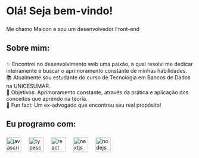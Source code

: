 <h1 align="left">Olá! Seja bem-vindo!</h1>

###

<p align="left">Me chamo Maicon e sou um desenvolvedor Front-end</p>

###

<h2 align="left">Sobre mim:</h2>

###

<p align="left">✨ Encontrei no desenvolvimento web uma paixão, a qual resolvi me dedicar inteiramente e buscar o aprimoramento constante de minhas habilidades. <br>📚 Atualmente sou estudante do curso de Tecnologia em Bancos de Dados na UNICESUMAR.<br>🎯 Objetivos: Aprimoramento constante, através da prática e aplicação dos conceitos que aprendo na teoria.<br>🎲 Fun fact: Um ex-advogado que encontrou seu real propósito!</p>

###

<h2 align="left">Eu programo com:</h2>

###

<div align="left">
  <img src="https://cdn.jsdelivr.net/gh/devicons/devicon/icons/javascript/javascript-original.svg" height="40" alt="javascript logo"  />
  <img width="12" />
  <img src="https://cdn.jsdelivr.net/gh/devicons/devicon/icons/typescript/typescript-original.svg" height="40" alt="typescript logo"  />
  <img width="12" />
  <img src="https://cdn.jsdelivr.net/gh/devicons/devicon/icons/react/react-original.svg" height="40" alt="react logo"  />
  <img width="12" />
  <img src="https://cdn.jsdelivr.net/gh/devicons/devicon/icons/nextjs/nextjs-original.svg" height="40" alt="nextjs logo"  />
  <img width="12" />
  <img src="https://cdn.jsdelivr.net/gh/devicons/devicon/icons/nodejs/nodejs-original.svg" height="40" alt="nodejs logo"  />
  <img width="12" />
</div>

###
